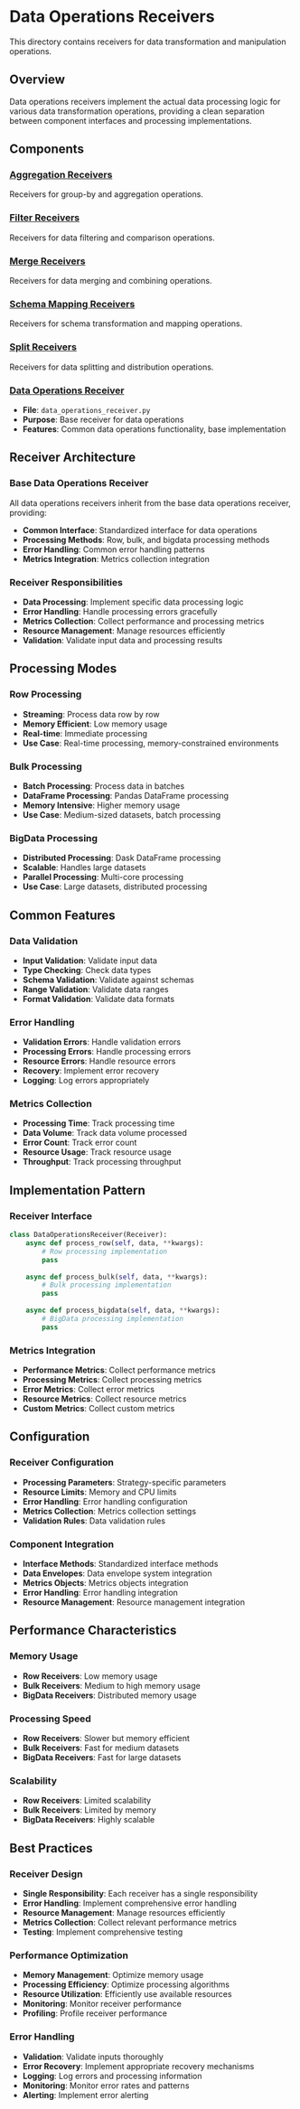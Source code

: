 # Data Operations Receivers

This directory contains receivers for data transformation and manipulation operations.

## Overview

Data operations receivers implement the actual data processing logic for various data transformation operations, providing a clean separation between component interfaces and processing implementations.

## Components

### [Aggregation Receivers](./aggregation/README.md)
Receivers for group-by and aggregation operations.

### [Filter Receivers](./filter/README.md)
Receivers for data filtering and comparison operations.

### [Merge Receivers](./merge/README.md)
Receivers for data merging and combining operations.

### [Schema Mapping Receivers](./schema_mapping/README.md)
Receivers for schema transformation and mapping operations.

### [Split Receivers](./split/README.md)
Receivers for data splitting and distribution operations.

### [Data Operations Receiver](./data_operations_receiver.py)
- **File**: `data_operations_receiver.py`
- **Purpose**: Base receiver for data operations
- **Features**: Common data operations functionality, base implementation

## Receiver Architecture

### Base Data Operations Receiver
All data operations receivers inherit from the base data operations receiver, providing:
- **Common Interface**: Standardized interface for data operations
- **Processing Methods**: Row, bulk, and bigdata processing methods
- **Error Handling**: Common error handling patterns
- **Metrics Integration**: Metrics collection integration

### Receiver Responsibilities
- **Data Processing**: Implement specific data processing logic
- **Error Handling**: Handle processing errors gracefully
- **Metrics Collection**: Collect performance and processing metrics
- **Resource Management**: Manage resources efficiently
- **Validation**: Validate input data and processing results

## Processing Modes

### Row Processing
- **Streaming**: Process data row by row
- **Memory Efficient**: Low memory usage
- **Real-time**: Immediate processing
- **Use Case**: Real-time processing, memory-constrained environments

### Bulk Processing
- **Batch Processing**: Process data in batches
- **DataFrame Processing**: Pandas DataFrame processing
- **Memory Intensive**: Higher memory usage
- **Use Case**: Medium-sized datasets, batch processing

### BigData Processing
- **Distributed Processing**: Dask DataFrame processing
- **Scalable**: Handles large datasets
- **Parallel Processing**: Multi-core processing
- **Use Case**: Large datasets, distributed processing

## Common Features

### Data Validation
- **Input Validation**: Validate input data
- **Type Checking**: Check data types
- **Schema Validation**: Validate against schemas
- **Range Validation**: Validate data ranges
- **Format Validation**: Validate data formats

### Error Handling
- **Validation Errors**: Handle validation errors
- **Processing Errors**: Handle processing errors
- **Resource Errors**: Handle resource errors
- **Recovery**: Implement error recovery
- **Logging**: Log errors appropriately

### Metrics Collection
- **Processing Time**: Track processing time
- **Data Volume**: Track data volume processed
- **Error Count**: Track error count
- **Resource Usage**: Track resource usage
- **Throughput**: Track processing throughput

## Implementation Pattern

### Receiver Interface
```python
class DataOperationsReceiver(Receiver):
    async def process_row(self, data, **kwargs):
        # Row processing implementation
        pass
    
    async def process_bulk(self, data, **kwargs):
        # Bulk processing implementation
        pass
    
    async def process_bigdata(self, data, **kwargs):
        # BigData processing implementation
        pass
```

### Metrics Integration
- **Performance Metrics**: Collect performance metrics
- **Processing Metrics**: Collect processing metrics
- **Error Metrics**: Collect error metrics
- **Resource Metrics**: Collect resource metrics
- **Custom Metrics**: Collect custom metrics

## Configuration

### Receiver Configuration
- **Processing Parameters**: Strategy-specific parameters
- **Resource Limits**: Memory and CPU limits
- **Error Handling**: Error handling configuration
- **Metrics Collection**: Metrics collection settings
- **Validation Rules**: Data validation rules

### Component Integration
- **Interface Methods**: Standardized interface methods
- **Data Envelopes**: Data envelope system integration
- **Metrics Objects**: Metrics objects integration
- **Error Handling**: Error handling integration
- **Resource Management**: Resource management integration

## Performance Characteristics

### Memory Usage
- **Row Receivers**: Low memory usage
- **Bulk Receivers**: Medium to high memory usage
- **BigData Receivers**: Distributed memory usage

### Processing Speed
- **Row Receivers**: Slower but memory efficient
- **Bulk Receivers**: Fast for medium datasets
- **BigData Receivers**: Fast for large datasets

### Scalability
- **Row Receivers**: Limited scalability
- **Bulk Receivers**: Limited by memory
- **BigData Receivers**: Highly scalable

## Best Practices

### Receiver Design
- **Single Responsibility**: Each receiver has a single responsibility
- **Error Handling**: Implement comprehensive error handling
- **Resource Management**: Manage resources efficiently
- **Metrics Collection**: Collect relevant performance metrics
- **Testing**: Implement comprehensive testing

### Performance Optimization
- **Memory Management**: Optimize memory usage
- **Processing Efficiency**: Optimize processing algorithms
- **Resource Utilization**: Efficiently use available resources
- **Monitoring**: Monitor receiver performance
- **Profiling**: Profile receiver performance

### Error Handling
- **Validation**: Validate inputs thoroughly
- **Error Recovery**: Implement appropriate recovery mechanisms
- **Logging**: Log errors and processing information
- **Monitoring**: Monitor error rates and patterns
- **Alerting**: Implement error alerting
